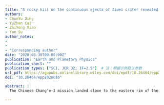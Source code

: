 ```yaml
---
title: "A rocky hill on the continuous ejecta of Ziwei crater revealed by the Chang’e-3 mission"
authors:
- ChunYu Ding
- YuZhen Cai
- ZhiYong Xiao
- Yan Su
author_notes:
-
- 
- "Corresponding author"
date: "2020-03-30T00:00:00Z"
publication: "Earth and Planetary Physics"
publication_short: ""
publication_types: ["SCI, JCR Q2; IF=2.5"]  # 注：根据示例默认参数
url_pdf: https://agupubs.onlinelibrary.wiley.com/doi/epdf/10.26464/epp2020016
doi: "10.26464/epp2020016"

abstract: |
  The Chinese Chang'e-3 mission landed close to the eastern rim of the ~450 m diameter Ziwei crater. Regional stratigraphy of the landing site and impact excavation model suggest that the bulk continuous ejecta deposits of the Ziwei crater are composed by Erathothenian-aged mare basalts. Along the traverse of the Yutu rover, the western segment features a gentle topographic uplift (~0.5 m high over ~4 m), which is spatially connected with the structurally-uplifted crater rim. Assuming that this broad topographic uplift has physical properties discontinuous with materials below, we use data returned by the high-frequency lunar penetrating radar onboard the Yutu rover to estimate the possible range of relative permittivity for this topographic uplift. Only when the relative permittivity is ~9 is the observed radar reflection consistent with the observed topography, suggesting that the topographic uplift is composed of basaltic blocks that were excavated by the Ziwei crater. This result is consistent both with the impact excavation model that predicts deeper basaltic materials being deposited closer to the crater rim, and with observation of numerous half-buried boulders on the surface of this hill. We note that this study is the first to use topography and radargram data to estimate the relative permittivity of lunar surface uplifts, an approach that has had many successful applications on Mars. Similar approaches can apply other ground penetrating radar data for the Moon, such as will be available from the ongoing Chang'e-4 mission.

---
```


